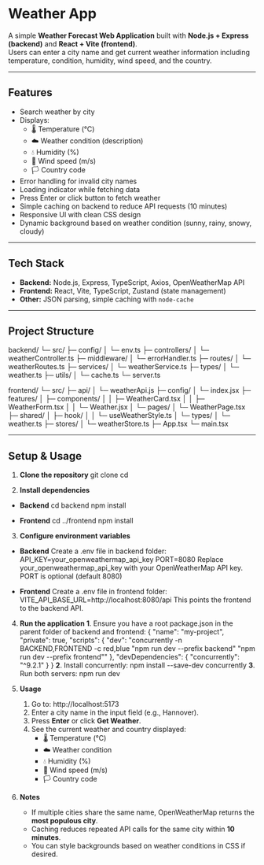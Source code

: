 # Weather App

A simple **Weather Forecast Web Application** built with **Node.js + Express (backend)** and **React + Vite (frontend)**.  
Users can enter a city name and get current weather information including temperature, condition, humidity, wind speed, and the country.

---

## Features

- Search weather by city
- Displays:
  - 🌡️ Temperature (°C)
  - ☁️ Weather condition (description)
  - 💧 Humidity (%)
  - 💨 Wind speed (m/s)
  - 🏳️ Country code
- Error handling for invalid city names
- Loading indicator while fetching data
- Press Enter or click button to fetch weather
- Simple caching on backend to reduce API requests (10 minutes)
- Responsive UI with clean CSS design
- Dynamic background based on weather condition (sunny, rainy, snowy, cloudy)

---

## Tech Stack

- **Backend:** Node.js, Express, TypeScript, Axios, OpenWeatherMap API
- **Frontend:** React, Vite, TypeScript, Zustand (state management)
- **Other:** JSON parsing, simple caching with `node-cache`

---

## Project Structure



backend/
└─ src/
   ├─ config/
   │  └─ env.ts
   ├─ controllers/
   │  └─ weatherController.ts
   ├─ middleware/
   │  └─ errorHandler.ts
   ├─ routes/
   │  └─ weatherRoutes.ts
   ├─ services/
   │  └─ weatherService.ts
   ├─ types/
   │  └─ weather.ts
   ├─ utils/
   │  └─ cache.ts
   └─ server.ts

frontend/
└─ src/
   ├─ api/
   │  └─ weatherApi.js
   ├─ config/
   │  └─ index.jsx
   ├─ features/
   │  ├─ components/
   │  │  ├─ WeatherCard.tsx
   │  │  ├─ WeatherForm.tsx
   │  │  └─ Weather.jsx
   │  └─ pages/
   │     └─ WeatherPage.tsx
   ├─ shared/
   │  ├─ hook/
   │  │  └─ useWeatherStyle.ts
   │  └─ types/
   │     └─ weather.ts
   ├─ stores/
   │  └─ weatherStore.ts
   ├─ App.tsx
   └─ main.tsx

---

## Setup & Usage

1. **Clone the repository**
  git clone <your-repo-url>
  cd <your-repo-folder>


 2. **Install dependencies**

 - **Backend**
cd backend
npm install

- **Frontend**
cd ../frontend
npm install

   
 3. **Configure environment variables**

 - **Backend**
Create a .env file in backend folder:
API_KEY=your_openweathermap_api_key
PORT=8080
Replace your_openweathermap_api_key with your OpenWeatherMap API key.
PORT is optional (default 8080)

- **Frontend**
Create a .env file in frontend folder:
VITE_API_BASE_URL=http://localhost:8080/api
This points the frontend to the backend API.

 4. **Run the application**
    **1**. Ensure you have a root package.json in the parent folder of backend and frontend:
 {
  "name": "my-project",
  "private": true,
  "scripts": {
    "dev": "concurrently -n BACKEND,FRONTEND -c red,blue \"npm run dev --prefix backend\" \"npm run dev --prefix frontend\""
  },
  "devDependencies": {
    "concurrently": "^9.2.1"
  }
}
    **2**. Install concurrently:
    npm install --save-dev concurrently
    **3**. Run both servers:
    npm run dev

5. **Usage**
    1. Go to: http://localhost:5173
    2. Enter a city name in the input field (e.g., Hannover).
    3. Press **Enter** or click **Get Weather**.
    4. See the current weather and country displayed:
        - 🌡️ Temperature (°C)
        - ☁️ Weather condition
        - 💧 Humidity (%)
        - 💨 Wind speed (m/s)
        - 🏳️ Country code

6. **Notes**
    - If multiple cities share the same name, OpenWeatherMap returns the **most populous city**.
    - Caching reduces repeated API calls for the same city within **10 minutes**.
    - You can style backgrounds based on weather conditions in CSS if desired.